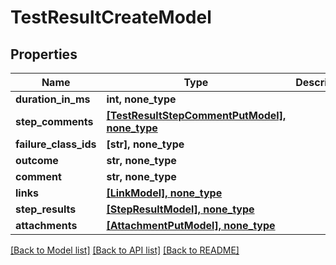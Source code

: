 # TestResultCreateModel


## Properties
Name | Type | Description | Notes
------------ | ------------- | ------------- | -------------
**duration_in_ms** | **int, none_type** |  | [optional] 
**step_comments** | [**[TestResultStepCommentPutModel], none_type**](TestResultStepCommentPutModel.md) |  | [optional] 
**failure_class_ids** | **[str], none_type** |  | [optional] 
**outcome** | **str, none_type** |  | [optional] 
**comment** | **str, none_type** |  | [optional] 
**links** | [**[LinkModel], none_type**](LinkModel.md) |  | [optional] 
**step_results** | [**[StepResultModel], none_type**](StepResultModel.md) |  | [optional] 
**attachments** | [**[AttachmentPutModel], none_type**](AttachmentPutModel.md) |  | [optional] 

[[Back to Model list]](../README.md#documentation-for-models) [[Back to API list]](../README.md#documentation-for-api-endpoints) [[Back to README]](../README.md)


